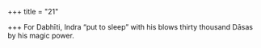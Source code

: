 +++
title = "21"

+++
For Dabhīti, Indra “put to sleep” with his blows thirty thousand Dāsas by his magic power.